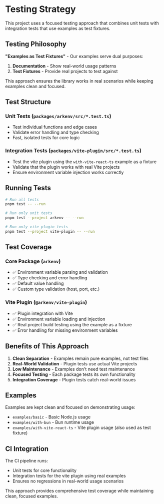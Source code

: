 # Testing Strategy

This project uses a focused testing approach that combines unit tests with integration tests that use examples as test fixtures.

## Testing Philosophy

**"Examples as Test Fixtures"** - Our examples serve dual purposes:
1. **Documentation** - Show real-world usage patterns
2. **Test Fixtures** - Provide real projects to test against

This approach ensures the library works in real scenarios while keeping examples clean and focused.

## Test Structure

### Unit Tests (`packages/arkenv/src/*.test.ts`)
- Test individual functions and edge cases
- Validate error handling and type checking
- Fast, isolated tests for core logic

### Integration Tests (`packages/vite-plugin/src/*.test.ts`)
- Test the vite plugin using the `with-vite-react-ts` example as a fixture
- Validate that the plugin works with real Vite projects
- Ensure environment variable injection works correctly

## Running Tests

```bash
# Run all tests
pnpm test -- --run

# Run only unit tests
pnpm test --project arkenv -- --run

# Run only vite plugin tests
pnpm test --project vite-plugin -- --run
```

## Test Coverage

### Core Package (`arkenv`)
- ✅ Environment variable parsing and validation
- ✅ Type checking and error handling
- ✅ Default value handling
- ✅ Custom type validation (host, port, etc.)

### Vite Plugin (`@arkenv/vite-plugin`)
- ✅ Plugin integration with Vite
- ✅ Environment variable loading and injection
- ✅ Real project build testing using the example as a fixture
- ✅ Error handling for missing environment variables

## Benefits of This Approach

1. **Clean Separation** - Examples remain pure examples, not test files
2. **Real-World Validation** - Plugin tests use actual Vite projects
3. **Low Maintenance** - Examples don't need test maintenance
4. **Focused Testing** - Each package tests its own functionality
5. **Integration Coverage** - Plugin tests catch real-world issues

## Examples

Examples are kept clean and focused on demonstrating usage:
- `examples/basic` - Basic Node.js usage
- `examples/with-bun` - Bun runtime usage  
- `examples/with-vite-react-ts` - Vite plugin usage (also used as test fixture)

## CI Integration

The CI pipeline runs:
- Unit tests for core functionality
- Integration tests for the vite plugin using real examples
- Ensures no regressions in real-world usage scenarios

This approach provides comprehensive test coverage while maintaining clean, focused examples.
